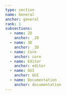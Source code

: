 ```yaml
---
type: section
name: General
anchor: general
rank: 1
subsections:
  - name: 2D
    anchor: _2D
  - name: 3D
    anchor: _3D
  - name: Core
    anchor: core
  - name: Editor
    anchor: editor
  - name: GUI
    anchor: GUI
  - name: Documentation
    anchor: documentation
---
```

